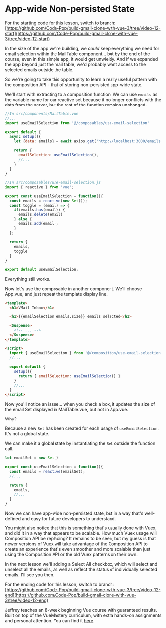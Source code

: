 # App-wide Non-persisted State

For the starting code for this lesson, switch to branch: [https://github.com/Code-Pop/build-gmail-clone-with-vue-3/tree/video-12-start](https://github.com/Code-Pop/build-gmail-clone-with-vue-3/tree/video-12-start)

In the size of the app we're building, we *could* keep everything we need for email selection within the MailTable component... but by the end of the course, even in this simple app, it would get unwieldy.  And if we expanded the app beyond just the mail table, we'd probably want access to the selected emails outside the table.

So we're going to take this opportunity to learn a really useful pattern with the composition API - that of storing non-persisted app-wide state.

We'll start with extracting to a composition function.  We can use `emails` as the variable name for our reactive set because it no longer conflicts with the data from the server, but the rest of the function remains unchanged.

```javascript
//In src/components/MailTable.vue
//...
import useEmailSelection from '@/composables/use-email-selection'

export default {
  async setup(){
    let {data: emails} = await axios.get('http://localhost:3000/emails')

    return {
      emailSelection: useEmailSelection(),
      //...
    }
  }
}
```

```javascript
//In src/composables/use-email-selection.js
import { reactive } from 'vue';

export const useEmailSelection = function(){
  const emails = reactive(new Set());
  const toggle = (email) => {
    if(emails.has(email)) {
      emails.delete(email)
    } else {
      emails.add(email);
    }
  };

  return {
    emails,
    toggle
  }
}

export default useEmailSelection;
```

Everything still works.

Now let's use the composable in another component.  We'll choose App.vue, and just repeat the template display line.

```html
<template>
  <h1>VMail Inbox</h1>

  <h1>{{emailSelection.emails.size}} emails selected</h1>

  <Suspense>
    <!-- ... -->
  </Suspense>
</template>

<script>
  import { useEmailSelection } from '@/composition/use-email-selection';
  //...

  export default {
    setup(){
      return { emailSelection: useEmailSelection() }
    }
    //...
  }
</script>
```

Now you'll notice an issue... when you check a box, it updates the size of the email Set displayed in MailTable.vue, but not in App.vue.

Why?

Because a new `Set` has been created for each usage of `useEmailSelection`.  It's not a global state.

We can make it a global state by instantiating the `Set` outside the function call.

```javascript
let emailSet = new Set() 

export const useEmailSelection = function(){
  const emails = reactive(emailSet);
  //...

  return {
    emails,
    //...
  }
}
```

Now we can have app-wide non-persisted state, but in a way that's well-defined and easy for future developers to understand.

You might also notice that this is something that's usually done with Vuex, and did it in a way that appears to be scalable.  How much Vuex usage will Composition API be replacing?  It remains to be seen, but my guess is that newer versions of Vuex will take advantage of the Composition API to create an experience that's even smoother and more scalable than just using the Composition API or the old Vuex patterns on their own.

In the next lesson we'll adding a Select All checkbox, which will select and unselect all the emails, as well as reflect the status of individually selected emails.  I'll see you then.

For the ending code for this lesson, switch to branch: [https://github.com/Code-Pop/build-gmail-clone-with-vue-3/tree/video-12-end](https://github.com/Code-Pop/build-gmail-clone-with-vue-3/tree/video-12-end)

Jeffrey teaches an 8-week beginning Vue course with guaranteed results. Built on top of the VueMastery curriculum, with extra hands-on assignments and personal attention. You can find it [here](https://vuemastery--vuetraining.thrivecart.com/vue-training/).
